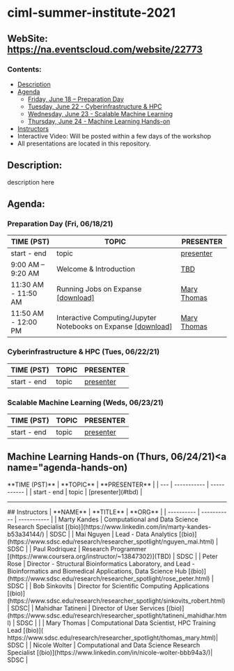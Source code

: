 # ciml-summer-institute-2021

## WebSite:  https://na.eventscloud.com/website/22773

### <a name="top">**Contents:**
* [Description](#description)
* [Agenda](#agenda)
  * [Friday, June 18 – Preparation Day](#agenda-prep)
  * [Tuesday, June 22 - Cyberinfrastructure & HPC](#agenda-ci-hpc)
  * [Wednesday, June 23 - Scalable Machine Learning](#agenda-scalable-ml)
  * [Thursday, June 24 - Machine Learning Hands-on](#agenda-hands-on)
* [Instructors](#instructors)
* Interactive Video: Will be posted within a few days of the workshop
* All presentations are located in this repository.

## Description:<a name="description"></a>
description here

## Agenda:<a name="agenda">

### Preparation Day (Fri, 06/18/21) <a name="agenda-prep">
**TIME (PST)** | **TOPIC** | **PRESENTER** |
| --- | ----------- | ----------- |
| start - end  | topic | [presenter](#tbd) |
| 9:00 AM – 9:20 AM | Welcome & Introduction | [TBD](#tbd) |
| 11:30 AM - 11:50 AM | Running Jobs on Expanse [[download]](presentation.pdf) | [ Mary Thomas](#thomas) |
| 11:50 AM - 12:00 PM | Interactive Computing/Jupyter Notebooks on Expanse [[download]](presentation.pdf) | [ Mary Thomas](#thomas) |


### Cyberinfrastructure & HPC (Tues, 06/22/21)<a name="agenda-ci-hpc">
**TIME (PST)** | **TOPIC** | **PRESENTER** |
| --- | ----------- | ----------- |
| start - end  | topic | [presenter](#tbd) |


### Scalable Machine Learning (Weds, 06/23/21)<a name="agenda-scalable-ml">
**TIME (PST)** | **TOPIC** | **PRESENTER** |
| --- | ----------- | ----------- |
| start - end  | topic | [presenter](#tbd) |

## Machine Learning Hands-on (Thurs, 06/24/21)<a name="agenda-hands-on)
<a name="agenda-prep">
**TIME (PST)** | **TOPIC** | **PRESENTER** |
| --- | ----------- | ----------- |
| start - end  | topic | [presenter](#tbd) |

<hr>
  ## Instructors<a name="instructors"></a>
| **NAME** | **TITLE** | **ORG** |
| ---------- | ----------- | ----------- |
| Marty Kandes<a name="kandes"></a>  |  Computational and Data Science Research Specialist [(bio)](https://www.linkedin.com/in/marty-kandes-b53a34144/) |  SDSC |
| Mai Nguyen<a name="nguyen"></a>  |  Lead -  Data Analytics [(bio)](https://www.sdsc.edu/research/researcher_spotlight/nguyen_mai.html) |  SDSC |
| Paul Rodriquez<a name="prose"></a>  |  Research Programmer [(https://www.coursera.org/instructor/~13847302)](TBD) |  SDSC |
| Peter Rose<a name="prose"></a>  |  Director -  Structural Bioinformatics Laboratory, and
Lead -  Bioinformatics and Biomedical Applications, Data Science Hub [(bio)](https://www.sdsc.edu/research/researcher_spotlight/rose_peter.html) |  SDSC |
| Bob Sinkovits<a name="sinkovits"></a>  | Director for Scientific Computing Applications [(bio)](https://www.sdsc.edu/research/researcher_spotlight/sinkovits_robert.html) | SDSC|
| Mahidhar Tatineni<a name="tatineni"></a> | Director of User Services [(bio)](https://www.sdsc.edu/research/researcher_spotlight/tatineni_mahidhar.html)   | SDSC |  |
| Mary Thomas<a name="thomas"></a>  | Computational Data Scientist, HPC Training Lead [(bio)]( https://www.sdsc.edu/research/researcher_spotlight/thomas_mary.html)| SDSC |
| Nicole Wolter | Computational and Data Science Research Specialist [(bio)](https://www.linkedin.com/in/nicole-wolter-bbb94a3/)| SDSC |
